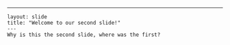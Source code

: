  ---
    layout: slide
    title: "Welcome to our second slide!"
    ---
    Why is this the second slide, where was the first?
